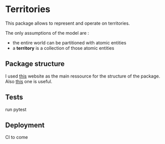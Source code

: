 Territories
================


This package allows to represent and operate on territories.

The only assumptions of the model are :
- the entire world can be partitioned with atomic entities
- a **territory** is a collection of those atomic entities





## Package structure

I used [this](https://py-pkgs.org/01-introduction) website as the main ressource for the structure of the package. Also [this](https://docs.python-guide.org/writing/structure/) one is useful.


## Tests

run pytest

## Deployment

CI to come